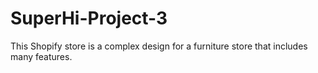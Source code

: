# SuperHi-Project-3
 This Shopify store is a complex design for a furniture store that includes many features.
